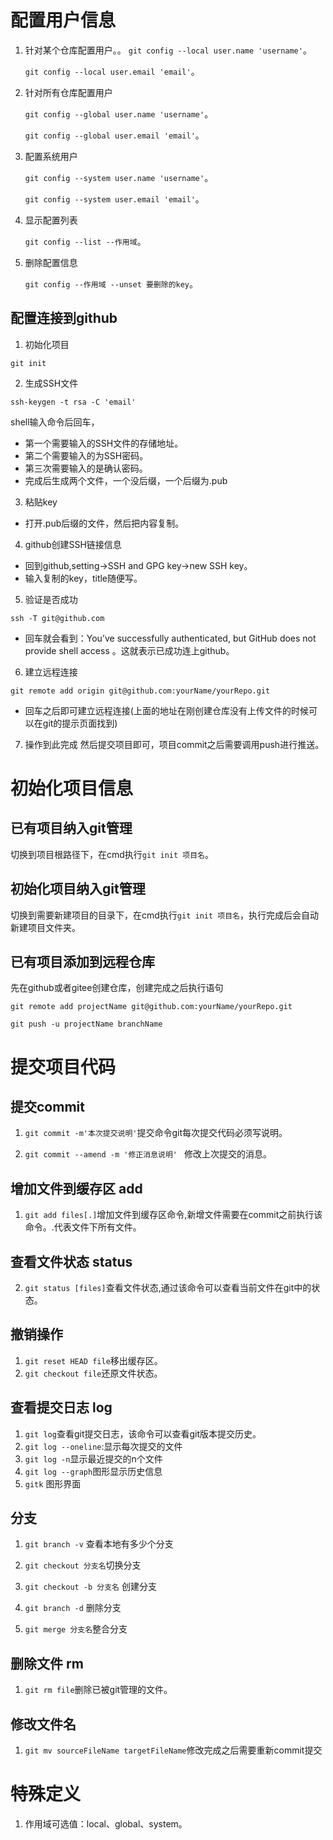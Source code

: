 

# 配置用户信息

1. 针对某个仓库配置用户。。
   `git config --local user.name 'username'`。

   `git config --local user.email 'email'`。

2. 针对所有仓库配置用户

   `git config --global user.name 'username'`。

   `git config --global user.email 'email'`。

3. 配置系统用户

   `git config --system user.name 'username'`。

   `git config --system user.email 'email'`。

4. 显示配置列表

   `git config --list --作用域`。

5. 删除配置信息

   `git config --作用域 --unset 要删除的key`。

## 配置连接到github

1. 初始化项目

```shell
git init
```

2. 生成SSH文件

```
ssh-keygen -t rsa -C 'email'
```

shell输入命令后回车，

* 第一个需要输入的SSH文件的存储地址。
* 第二个需要输入的为SSH密码。
* 第三次需要输入的是确认密码。
* 完成后生成两个文件，一个没后缀，一个后缀为.pub

3. 粘贴key

* 打开.pub后缀的文件，然后把内容复制。

4. github创建SSH链接信息

* 回到github,setting->SSH and GPG key->new SSH key。
* 输入复制的key，title随便写。

5. 验证是否成功

```shell
ssh -T git@github.com
```



* 回车就会看到：You’ve successfully authenticated, but GitHub does not provide shell access 。这就表示已成功连上github。

6. 建立远程连接

```shell
git remote add origin git@github.com:yourName/yourRepo.git
```

* 回车之后即可建立远程连接(上面的地址在刚创建仓库没有上传文件的时候可以在git的提示页面找到)

7. 操作到此完成 然后提交项目即可，项目commit之后需要调用push进行推送。

# 初始化项目信息

## 已有项目纳入git管理

切换到项目根路径下，在cmd执行`git init 项目名`。



## 初始化项目纳入git管理

切换到需要新建项目的目录下，在cmd执行`git init 项目名`，执行完成后会自动新建项目文件夹。

## 已有项目添加到远程仓库

先在github或者gitee创建仓库，创建完成之后执行语句

```shell
git remote add projectName git@github.com:yourName/yourRepo.git

git push -u projectName branchName
```





# 提交项目代码

## 提交commit

1. `git commit -m'本次提交说明'`提交命令git每次提交代码必须写说明。

2. `git commit --amend -m '修正消息说明' ` 修改上次提交的消息。

## 增加文件到缓存区 add

1. `git add files[.]`增加文件到缓存区命令,新增文件需要在commit之前执行该命令。.代表文件下所有文件。

## 查看文件状态 status

2. `git status [files]`查看文件状态,通过该命令可以查看当前文件在git中的状态。

## 撤销操作

1. `git reset HEAD file`移出缓存区。
2. `git checkout file`还原文件状态。



## 查看提交日志 log

1. `git log`查看git提交日志，该命令可以查看git版本提交历史。 
2. `git log --oneline`:显示每次提交的文件
3. `git log -n`显示最近提交的n个文件
4. `git log --graph`图形显示历史信息
5. `gitk` 图形界面

## 分支

1. `git branch -v` 查看本地有多少个分支

2. `git checkout 分支名`切换分支 

3. `git checkout -b 分支名` 创建分支

4. `git branch -d` 删除分支
5. `git merge 分支名`整合分支

## 删除文件 rm

1. `git rm file`删除已被git管理的文件。

## 修改文件名

1. `git mv sourceFileName targetFileName`修改完成之后需要重新commit提交

# 特殊定义

1. 作用域可选值：local、global、system。

